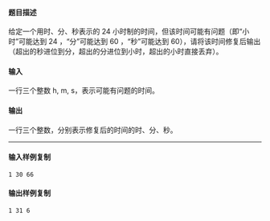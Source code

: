 
#### 题目描述

给定一个用时、分、秒表示的 24 小时制的时间，但该时间可能有问题（即“小时”可能达到 24 ，“分”可能达到 60 ，“秒”可能达到 60），请将该时间修复后输出（超出的秒进位到分，超出的分进位到小时，超出的小时直接丢弃）。

#### 输入

一行三个整数 h, m, s，表示可能有问题的时间。

#### 输出

一行三个整数，分别表示修复后的时间的时、分、秒。

___

#### 输入样例复制

```
1 30 66
```

#### 输出样例复制

```
1 31 6
```